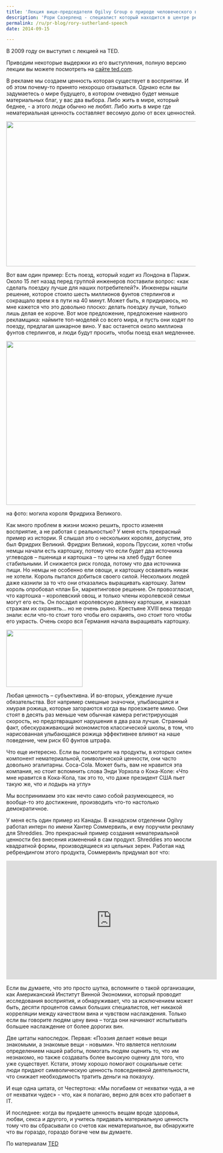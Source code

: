 ```yaml
---
title: 'Лекция вице-председателя Ogilvy Group о природе человеческого восприятия'
description: 'Рори Сазерленд - специалист который находится в центре рекламной революции и бренд-идентичности, автор интерактивных кампаний которые стирают грань между рекламой и развлечением. Вице-председатель Ogilvy Group, он присоединился к Ogilvy & Mather в 1988 как младший копирайтер, и работал на Microsoft до создания Windows. Когда появился Интернет, Рори Сазерленд одним из первых смог оценить его потенциал для рекламодателя.'
permalink: /ru/pr-blog/rory-sutherland-speech
date: 2014-09-15

---
```


В 2009 году он выступил с лекцией на TED.

Приводим некоторые выдержки из его выступления, полную версию лекции вы можете посмотреть на <a href="http://www.ted.com/talks/rory_sutherland_life_lessons_from_an_ad_man">сайте ted.com</a>.

В рекламе мы создаем ценность которая существует в восприятии. И об этом почему-то принято нехорошо отзываться. Однако если вы задумаетесь о мире будущего, в котором очевидно будет меньше материальных благ, у вас два выбора. Либо жить в мире, который беднее, - а этого люди обычно не любят. Либо жить в мире где нематериальная ценность составляет весомую долю от всех ценностей.

<img src="{{ site.assets }}/upload/9480382526_559df935ca_z.jpg" alt="" class="post__img" width="580" height="385">

Вот вам один пример: Есть поезд, который ходит из Лондона в Париж. Около 15 лет назад перед группой инженеров поставили вопрос: «как сделать поездку лучше для наших потребителей?». Инженеры нашли решение, которое стоило шесть миллионов фунтов стерлингов и сокращало врем я в пути на 40 минут. Может быть, я придираюсь, но мне кажется что это довольно плоско: делать поездку лучше, только лишь делая ее короче. Вот мое предложение, предложение наивного рекламщика: наймите топ-моделей со всего мира, и пусть они ходят по поезду, предлагая шикарное вино. У вас останется около миллиона фунтов стерлингов, и люди будут просить, чтобы поезд ехал медленнее.

<img src="{{ site.assets }}/upload/2570841140_c8ed562f14_z.jpg" alt="" class="post__img" width="580" height="435">

на фото: могила короля Фридриха Великого.

Как много проблем в жизни можно решить, просто изменяя восприятие, а не работая с реальностью? У меня есть прекрасный пример из истории. Я слышал это о нескольких королях, допустим, это был Фридрих Великий. Фридрих Великий, король Пруссии, хотел чтобы немцы начали есть картошку, потому что если будет два источника углеводов – пшеница и картошка – то цены на хлеб будут более стабильными. И снижается риск голода, потому что два источника пищи. Но немцы не особенно ели овощи, и картошку осваивать никак не хотели. Король пытался добиться своего силой. Нескольких людей даже казнили за то что они отказались выращивать картошку. Затем король опробовал «план Б», маркетинговое решение. Он провозгласил, что картошка – королевский  овощ, и только члены королевской семьи могут его есть. Он посадил королевскую делянку картошки, и наказал стражам их охранять… но не очень рьяно. Крестьяне XVIII века твердо знали: если что-то стоит того чтобы его охранять, оно стоит того чтобы его украсть. Очень скоро вся Германия начала выращивать картошку.

<img src="{{ site.assets }}/upload/_38939063_smileyboth203.jpg" alt="" class="post__img" width="203" height="152">

Любая ценность – субъективна. И во-вторых, убеждение лучше обязательства. Вот например смешные значочки, улыбающаяся и хмурая рожица, которые загораются когда вы проезжаете мимо. Они стоят в десять раз меньше чем обычная камера регистрирующая скорость, но предотвращают нарушения в два раза лучше. Странный факт, обескураживающий экономистов классической школы, в том, что нарисованная улыбающаяся рожица эффективнее влияют на наше поведение, чем риск 60 фунтов штрафа.

Что еще интересно. Если вы посмотрите на продукты, в которых силен компонент нематериальной, символической ценности, они часто довольно эгалитарны. Coca-Cola. Может быть, вам не нравится эта компания, но стоит вспомнить слова Энди Уорхола о Кока-Коле: «Что мне нравится в Кока-Кола, так это то, что даже президент США пьет такую же, что и лодырь на углу»

Мы воспринимаем это как нечто само собой разумеющееся, но вообще-то это достижение, производить что-то настолько демократичное.

У меня есть один пример из Канады. В канадском отделении Ogilvy работал интерн по имени Хантер Соммервиль, и ему поручили рекламу для Shreddies. Это прекрасный пример создания нематериальной ценности без внесения изменений в сам продукт. Shreddies это мюсли квадратной формы, производящиеся из цельных зерен. Работая над ребрендингом этого продукта, Соммервиль придумал вот что:

<iframe width="560" height="315" src="https://www.youtube.com/embed/B8McutvNwtI" frameborder="0" allowfullscreen></iframe>

Если вы думаете, что это просто шутка, вспомните о такой организации, как Американский Институт Винной Экономики, который проводит исследования восприятия, и обнаруживает, что за исключением может быть, десяти процентов самых больших специалистов, нет никакой корреляции между качеством вина и чувством наслаждения. Только если вы говорите людям цену вина – тогда они начинают испытывать большее наслаждение от более дорогих вин.

Две цитаты напоследок. Первая: «Поэзия делает новые вещи знакомыми, а знакомые вещи - новыми». Что является неплохим определением нашей работы, помогать людям оценить то, что им незнакомо, но также создавать более высокую оценку для того, что уже существует. Кстати, этому хорошо помогают социальные сети: люди придают символическую ценность повседневной деятельности, что снижает необходимость тратить деньги на показуху.

И еще одна цитата, от Честертона: «Мы погибаем от нехватки чуда, а не от нехватки чудес» - что, как я полагаю, верно для всех кто работает в IT.

И последнее: когда вы придаете ценность вещам вроде здоровья, любви, секса и другого, и учитесь придавать материальную ценность тому что вы сбрасывали со счетов как нематериальное, вы обнаружите что вы гораздо, гораздо богаче чем вы думаете.

По материалам <a href="http://www.ted.com/talks/rory_sutherland_life_lessons_from_an_ad_man">TED</a>

